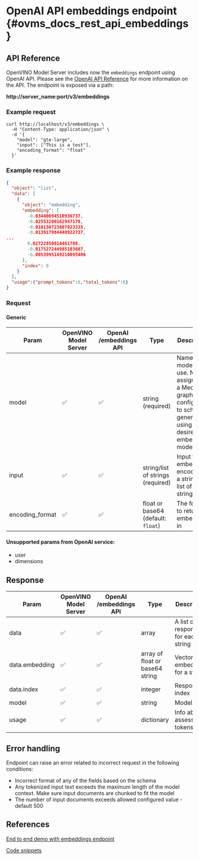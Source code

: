 # OpenAI API embeddings endpoint {#ovms_docs_rest_api_embeddings}

## API Reference
OpenVINO Model Server includes now the `embeddings` endpoint using OpenAI API.
Please see the [OpenAI API Reference](https://platform.openai.com/docs/api-reference/embeddings) for more information on the API.
The endpoint is exposed via a path:

<b>http://server_name:port/v3/embeddings</b>

### Example request

```
curl http://localhost/v3/embeddings \
  -H "Content-Type: application/json" \
  -d '{
    "model": "gte-large",
    "input": ["This is a test"],
    "encoding_format": "float"
  }'
```

### Example response

```json
{
  "object": "list",
  "data": [
    {
      "object": "embedding",
      "embedding": [
        -0.03440694510936737,
        -0.02553200162947178,
        -0.010130723007023335,
        -0.013917984440922737,
...
        0.02722850814461708,
        -0.017527244985103607,
        -0.0053995149210095406
      ],
      "index": 0
    }
  ],
  "usage":{"prompt_tokens":6,"total_tokens":6}
}
```


### Request

#### Generic

| Param | OpenVINO Model Server | OpenAI /embeddings API | Type | Description |
|-----|----------|----------|---------|-----|
| model | ✅ | ✅ | string (required) | Name of the model to use. Name assigned to a MediaPipe graph configured to schedule generation using desired embedding model.  |
| input | ✅ | ✅ | string/list of strings (required) | Input text to embed, encoded as a string or a list of strings  |
| encoding_format | ✅ | ✅ | float or base64 (default: `float`) | The format to return the embeddings in |

#### Unsupported params from OpenAI service:
- user
- dimensions

## Response

| Param | OpenVINO Model Server | OpenAI /embeddings API | Type | Description |
|-----|----------|----------|---------|-----|
| data | ✅ | ✅ | array | A list of responses for each string |
| data.embedding | ✅ | ✅ | array of float or base64 string | Vector of embeddings for a string. |
| data.index | ✅ | ✅ | integer | Response index |
| model | ✅ | ✅ | string |  Model name |
| usage | ✅ | ✅ | dictionary |  Info about assessed tokens |

## Error handling
Endpoint can raise an error related to incorrect request in the following conditions:
- Incorrect format of any of the fields based on the schema
- Any tokenized input text exceeds the maximum length of the model context. Make sure input documents are chunked to fit the model
- The number of input documents exceeds allowed configured value - default 500


## References

[End to end demo with embeddings endpoint](../demos/embeddings/README.md)

[Code snippets](./clients_genai.md)
